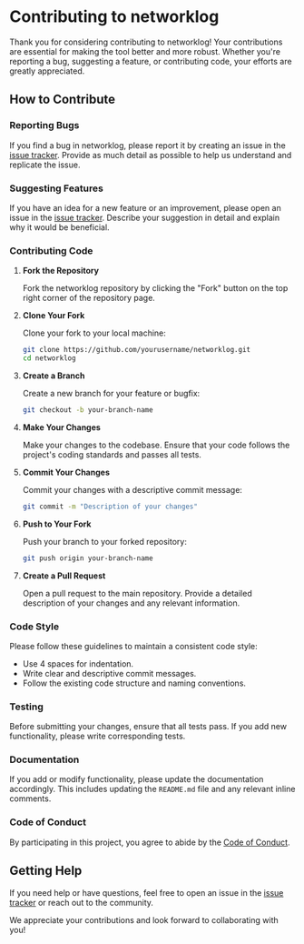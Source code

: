 # Contributing to networklog

Thank you for considering contributing to networklog! Your contributions are essential for making the tool better and more robust. Whether you're reporting a bug, suggesting a feature, or contributing code, your efforts are greatly appreciated.

## How to Contribute

### Reporting Bugs

If you find a bug in networklog, please report it by creating an issue in the [issue tracker](https://github.com/yourusername/networklog/issues). Provide as much detail as possible to help us understand and replicate the issue.

### Suggesting Features

If you have an idea for a new feature or an improvement, please open an issue in the [issue tracker](https://github.com/yourusername/networklog/issues). Describe your suggestion in detail and explain why it would be beneficial.

### Contributing Code

1. **Fork the Repository**

    Fork the networklog repository by clicking the "Fork" button on the top right corner of the repository page.

2. **Clone Your Fork**

    Clone your fork to your local machine:
    ```bash
    git clone https://github.com/yourusername/networklog.git
    cd networklog
    ```

3. **Create a Branch**

    Create a new branch for your feature or bugfix:
    ```bash
    git checkout -b your-branch-name
    ```

4. **Make Your Changes**

    Make your changes to the codebase. Ensure that your code follows the project's coding standards and passes all tests.

5. **Commit Your Changes**

    Commit your changes with a descriptive commit message:
    ```bash
    git commit -m "Description of your changes"
    ```

6. **Push to Your Fork**

    Push your branch to your forked repository:
    ```bash
    git push origin your-branch-name
    ```

7. **Create a Pull Request**

    Open a pull request to the main repository. Provide a detailed description of your changes and any relevant information.

### Code Style

Please follow these guidelines to maintain a consistent code style:

- Use 4 spaces for indentation.
- Write clear and descriptive commit messages.
- Follow the existing code structure and naming conventions.

### Testing

Before submitting your changes, ensure that all tests pass. If you add new functionality, please write corresponding tests.

### Documentation

If you add or modify functionality, please update the documentation accordingly. This includes updating the `README.md` file and any relevant inline comments.

### Code of Conduct

By participating in this project, you agree to abide by the [Code of Conduct](CODE_OF_CONDUCT.md).

## Getting Help

If you need help or have questions, feel free to open an issue in the [issue tracker](https://github.com/yourusername/networklog/issues) or reach out to the community.

We appreciate your contributions and look forward to collaborating with you!
